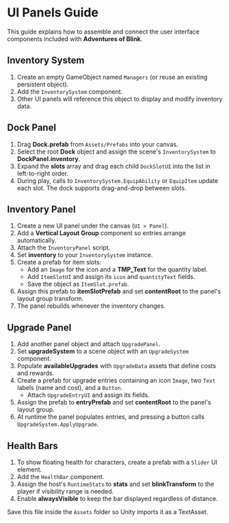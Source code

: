# UI Panels Guide

This guide explains how to assemble and connect the user interface components included with **Adventures of Blink**.

## Inventory System
1. Create an empty GameObject named `Managers` (or reuse an existing persistent object).
2. Add the `InventorySystem` component.
3. Other UI panels will reference this object to display and modify inventory data.

## Dock Panel
1. Drag **Dock.prefab** from `Assets/Prefabs` into your canvas.
2. Select the root **Dock** object and assign the scene's `InventorySystem` to **DockPanel.inventory**.
3. Expand the **slots** array and drag each child `DockSlotUI` into the list in left-to-right order.
4. During play, calls to `InventorySystem.EquipAbility` or `EquipItem` update each slot. The dock supports drag-and-drop between slots.

## Inventory Panel
1. Create a new UI panel under the canvas (`UI > Panel`).
2. Add a **Vertical Layout Group** component so entries arrange automatically.
3. Attach the `InventoryPanel` script.
4. Set **inventory** to your `InventorySystem` instance.
5. Create a prefab for item slots:
   - Add an `Image` for the icon and a **TMP_Text** for the quantity label.
   - Add `ItemSlotUI` and assign its `icon` and `quantityText` fields.
   - Save the object as `ItemSlot.prefab`.
6. Assign this prefab to **itemSlotPrefab** and set **contentRoot** to the panel's layout group transform.
7. The panel rebuilds whenever the inventory changes.

## Upgrade Panel
1. Add another panel object and attach `UpgradePanel`.
2. Set **upgradeSystem** to a scene object with an `UpgradeSystem` component.
3. Populate **availableUpgrades** with `UpgradeData` assets that define costs and rewards.
4. Create a prefab for upgrade entries containing an icon `Image`, two `Text` labels (name and cost), and a `Button`.
   - Attach `UpgradeEntryUI` and assign its fields.
5. Assign the prefab to **entryPrefab** and set **contentRoot** to the panel's layout group.
6. At runtime the panel populates entries, and pressing a button calls `UpgradeSystem.ApplyUpgrade`.

## Health Bars
1. To show floating health for characters, create a prefab with a `Slider` UI element.
2. Add the `HealthBar` component.
3. Assign the host's `RuntimeStats` to **stats** and set **blinkTransform** to the player if visibility range is needed.
4. Enable **alwaysVisible** to keep the bar displayed regardless of distance.

Save this file inside the `Assets` folder so Unity imports it as a TextAsset.
